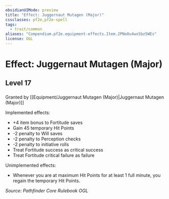 ```yaml
---
obsidianUIMode: preview
title: "Effect: Juggernaut Mutagen (Major)"
cssclasses: pf2e,pf2e-spell
tags:
  - trait/common
aliases: "Compendium.pf2e.equipment-effects.Item.2PNo8u4wxSbz5WEs"
license: OGL
---
```

# Effect: Juggernaut Mutagen (Major)
## Level 17
### 






Granted by [[Equipment/Juggernaut Mutagen (Major)|Juggernaut Mutagen (Major)]]

Implemented effects:

*   +4 item bonus to Fortitude saves
*   Gain 45 temporary Hit Points
*   \-2 penalty to Will saves
*   \-2 penalty to Perception checks
*   \-2 penalty to initiative rolls
*   Treat Fortitude success as critical success
*   Treat Fortitude critical failure as failure

Unimplemented effects:

*   Whenever you are at maximum Hit Points for at least 1 full minute, you regain the temporary Hit Points.

*Source: Pathfinder Core Rulebook*
*OGL*